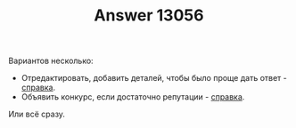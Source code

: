 ﻿---
title: "Answer 13056"
se.owner.user_id: 373567
se.owner.display_name: "aepot"
se.owner.link: "https://ru.meta.stackoverflow.com/users/373567/aepot"
se.answer_id: 13056
se.question_id: 13055
se.post_type: answer
se.is_accepted: False
---
<p>Вариантов несколько:</p>
<ul>
<li>Отредактировать, добавить деталей, чтобы было проще дать ответ - <a href="https://ru.stackoverflow.com/help/how-to-ask">справка</a>.</li>
<li>Объявить конкурс, если достаточно репутации - <a href="https://ru.stackoverflow.com/help/bounty">справка</a>.</li>
</ul>
<p>Или всё сразу.</p>
